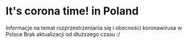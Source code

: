 # It's corona time! in Poland

Informacje na temat rozprzestrzeniania się i obecności koronawirusa w Polsce
Brak aktualizacji od dłuższego czasu :/
